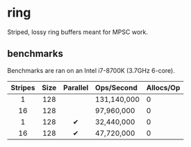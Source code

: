 # ring

Striped, lossy ring buffers meant for MPSC work.

## benchmarks

Benchmarks are ran on an Intel i7-8700K (3.7GHz 6-core).

| Stripes | Size | Parallel | Ops/Second  | Allocs/Op |
|:-------:|:----:|:--------:|:------------|:----------|
| 1       | 128  |          | 131,140,000 | 0 |
| 16      | 128  |          | 97,960,000  | 0 |
| 1       | 128  | ✔        | 32,440,000  | 0 |
| 16      | 128  | ✔        | 47,720,000  | 0 |
